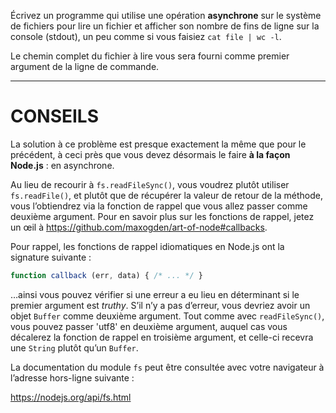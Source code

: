 Écrivez un programme qui utilise une opération **asynchrone** sur le système
de fichiers pour lire un fichier et afficher son nombre de fins de ligne sur
la console (stdout), un peu comme si vous faisiez `cat file | wc -l`.

Le chemin complet du fichier à lire vous sera fourni comme premier argument
de la ligne de commande.

----------------------------------------------------------------------
# CONSEILS

La solution à ce problème est presque exactement la même que pour le précédent,
à ceci près que vous devez désormais le faire **à la façon Node.js** : en
asynchrone.

Au lieu de recourir à `fs.readFileSync()`, vous voudrez plutôt utiliser
`fs.readFile()`, et plutôt que de récupérer la valeur de retour de la
méthode, vous l’obtiendrez via la fonction de rappel que vous
allez passer comme deuxième argument.  Pour en savoir plus sur les
fonctions de rappel, jetez un œil à https://github.com/maxogden/art-of-node#callbacks.

Pour rappel, les fonctions de rappel idiomatiques en Node.js ont la signature
suivante :

```js
function callback (err, data) { /* ... */ }
```

…ainsi vous pouvez vérifier si une erreur a eu lieu en déterminant si le
premier argument est *truthy*.  S’il n’y a pas d’erreur, vous devriez
avoir un objet `Buffer` comme deuxième argument.  Tout comme avec
`readFileSync()`, vous pouvez passer 'utf8' en deuxième argument, auquel
cas vous décalerez la fonction de rappel en troisième argument, et celle-ci
recevra une `String` plutôt qu’un `Buffer`.

La documentation du module `fs` peut être consultée avec votre navigateur
à l’adresse hors-ligne suivante :

  https://nodejs.org/api/fs.html
